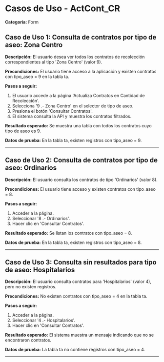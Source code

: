 # Casos de Uso - ActCont_CR

**Categoría:** Form

## Caso de Uso 1: Consulta de contratos por tipo de aseo: Zona Centro

**Descripción:** El usuario desea ver todos los contratos de recolección correspondientes al tipo 'Zona Centro' (valor 9).

**Precondiciones:**
El usuario tiene acceso a la aplicación y existen contratos con tipo_aseo = 9 en la tabla ta.

**Pasos a seguir:**
1. El usuario accede a la página 'Actualiza Contratos en Cantidad de Recolección'.
2. Selecciona '9 .- Zona Centro' en el selector de tipo de aseo.
3. Presiona el botón 'Consultar Contratos'.
4. El sistema consulta la API y muestra los contratos filtrados.

**Resultado esperado:**
Se muestra una tabla con todos los contratos cuyo tipo de aseo es 9.

**Datos de prueba:**
En la tabla ta, existen registros con tipo_aseo = 9.

---

## Caso de Uso 2: Consulta de contratos por tipo de aseo: Ordinarios

**Descripción:** El usuario consulta los contratos de tipo 'Ordinarios' (valor 8).

**Precondiciones:**
El usuario tiene acceso y existen contratos con tipo_aseo = 8.

**Pasos a seguir:**
1. Acceder a la página.
2. Seleccionar '8 .- Ordinarios'.
3. Hacer clic en 'Consultar Contratos'.

**Resultado esperado:**
Se listan los contratos con tipo_aseo = 8.

**Datos de prueba:**
En la tabla ta, existen registros con tipo_aseo = 8.

---

## Caso de Uso 3: Consulta sin resultados para tipo de aseo: Hospitalarios

**Descripción:** El usuario consulta contratos para 'Hospitalarios' (valor 4), pero no existen registros.

**Precondiciones:**
No existen contratos con tipo_aseo = 4 en la tabla ta.

**Pasos a seguir:**
1. Acceder a la página.
2. Seleccionar '4 .- Hospitalarios'.
3. Hacer clic en 'Consultar Contratos'.

**Resultado esperado:**
El sistema muestra un mensaje indicando que no se encontraron contratos.

**Datos de prueba:**
La tabla ta no contiene registros con tipo_aseo = 4.

---

